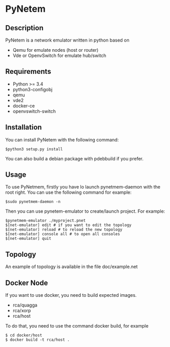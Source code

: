 PyNetem
=======

Description
-----------
PyNetem is a network emulator written in python based on
 * Qemu for emulate nodes (host or router)
 * Vde or OpenvSwitch for emulate hub/switch

Requirements
------------
 * Python >= 3.4
 * python3-configobj
 * qemu
 * vde2
 * docker-ce
 * openvswitch-switch

Installation
------------
You can install PyNetem with the following command:

    $python3 setup.py install

You can also build a debian package with pdebbuild if you prefer.

Usage
-----
To use PyNetmem, firstly you have lo launch pynetmem-daemon with the root
right. You can use the following command for example:

    $sudo pynetmem-daemon -n

Then you can use pynetem-emulator to create/launch project. For example:

    $pynetmem-emulator ./myproject.pnet
    $[net-emulator] edit # if you want to edit the topology
    $[net-emulator] reload # to reload the new topology
    $[net-emulator] console all # to open all consoles
    $[net-emulator] quit

Topology
--------
An example of topology is available in the file doc/example.net

Docker Node
-----------
If you want to use docker, you need to build expected images.
 * rca/quagga
 * rca/xorp
 * rca/host

To do that, you need to use the command docker build, for example

    $ cd docker/host
    $ docker build -t rca/host .

